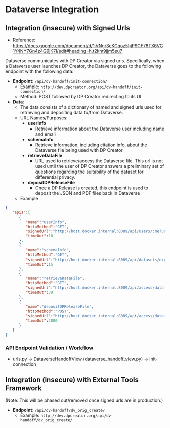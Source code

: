 # Dataverse Integration

## Integration (insecure) with Signed Urls

- Reference: https://docs.google.com/document/d/1iVNgr3eKCqoz5hjP9GF78TX6VC1Y4NY7Gn4z4G9jK7I/edit#heading=h.t2km9jjm5eu7

Dataverse communicates with DP Creator via signed urls. Specifically, when a Dataverse user launches DP Creator, the Dataverse goes to the following endpoint with the following data:

- **Endpoint**: `/api/dv-handoff/init-connection/`
  - Example: `http://dev.dpcreator.org/api/dv-handoff/init-connection/`
  - Method: POST followed by DP Creator redirecting to its UI
- **Data**: 
  - The data consists of a dictionary of named and signed urls used for retrieving and depositing data to/from Dataverse. 
  - URL Names/Purposes:
    - **userInfo** 
      - Retrieve information about the Dataverse user including name and email
    - **schemaInfo**
      - Retrieve information, including citation info, about the Dataverse file being used with DP Creator
    - **retrieveDataFile**
        - URL used to retrieve/access the Dataverse file. This url is not used until the user of DP Creator answers a preliminary set of questions regarding the suitability of the dataset for differential privacy.
    - **depositDPReleaseFile**
        - Once a DP Release is created, this endpoint is used to deposit the JSON and PDF files back in Dataverse    
  - Example
```JSON
{
   "apis":[
      {
         "name":"userInfo",
         "httpMethod":"GET",
         "signedUrl":"http://host.docker.internal:8089/api/users/:me?until=2022-08-08T11:18:28.368&user=dataverseAdmin&method=GET&token=bad3cbfff29bb2c3f8baa168dd20c86444c3a710195b9e25915eca4cc41791f84c5c3be08ec6a0a5f52573fa86876714d00e807c223572e143f92149525f29b2",
         "timeOut":10
      },
      {
         "name":"schemaInfo",
         "httpMethod":"GET",
         "signedUrl":"http://host.docker.internal:8089/api/datasets/export?exporter=schema.org&persistentId=doi:10.5072/FK2/FEWCXP&until=2022-08-08T11:23:28.431&user=dataverseAdmin&method=GET&token=1f3ec61c1fdf7cff9211861e4a988cdda12592b779c77d14eed78c51aa2c9be58ac1ea58189f5821dc59233a1455f3c9e8d5df9e338e00190401d7fcff914032",
         "timeOut":15
      },
      {
         "name":"retrieveDataFile",
         "httpMethod":"GET",
         "signedUrl":"http://host.docker.internal:8089/api/access/datafile/:persistentId/?persistentId=&until=2022-08-08T11:38:28.431&user=dataverseAdmin&method=GET&token=e56bf3c771d6c734bcb8c23b1c15a10ea2c1ffbbcf2d40dac0893a934ecc8ce99e081f2feef2a35a0c51b6fde06e86ab1cfb0cdc2fe67e2435dd27cadfde636a",
         "timeOut":30
      },
      {
         "name":"depositDPReleaseFile",
         "httpMethod":"POST",
         "signedUrl":"http://host.docker.internal:8089/api/access/datafile/4/auxiliary/dpJson/v1?until=2022-08-10T11:08:28.432&user=dataverseAdmin&method=POST&token=ee4de3814aee1bbca70e5b92f46de3168c90a7491d0292d52318b035cb4dd3bf26dc3a48979ced66434c2004ce9452747d4e4436961b5a28f3df0a8a083c24b0",
         "timeOut":2880
      }
   ]
}
```

### API Endpoint Validation / Workflow

- urls.py -> DataverseHandoffView (dataverse_handoff_view.py) -> init-connection




## Integration (insecure) with External Tools Framework

(Note: This will be phased out/removed once signed urls are in production.)

- **Endpoint**: `/api/dv-handoff/dv_orig_create/`
  - Example: `http://dev.dpcreator.org/api/dv-handoff/dv_orig_create/`